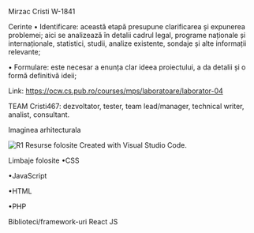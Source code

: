 
Mirzac Cristi W-1841


Cerinte
• Identificare: această etapă presupune clarificarea și expunerea problemei; aici se analizează în detalii cadrul legal, programe naționale și internaționale, statistici, studii, analize existente, sondaje și alte informații relevante;

• Formulare: este necesar a enunța clar ideea proiectului, a da detalii și o formă definitivă ideii;

Link: https://ocw.cs.pub.ro/courses/mps/laboratoare/laborator-04


TEAM
Cristi467: dezvoltator, tester, team lead/manager, technical writer, analist, consultant.



Imaginea arhitecturala 


![R1](https://user-images.githubusercontent.com/92077697/136333600-775c9825-12b8-442a-ba7b-ef9305204e12.png)
Resurse folosite
Created with Visual Studio Code.

Limbaje folosite
•CSS

•JavaScript

•HTML

•PHP

Biblioteci/framework-uri
React JS

